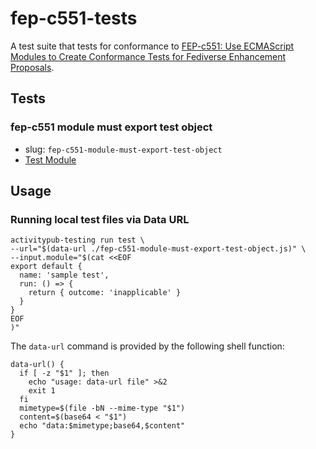 # fep-c551-tests

A test suite that tests for conformance to [FEP-c551: Use ECMAScript Modules to Create Conformance Tests for Fediverse Enhancement Proposals][FEP-c551].

## Tests

### fep-c551 module must export test object

* slug: `fep-c551-module-must-export-test-object`
* [Test Module](./fep-c551-module-must-export-test-object.js)

## Usage

### Running local test files via Data URL

```shell
activitypub-testing run test \
--url="$(data-url ./fep-c551-module-must-export-test-object.js)" \
--input.module="$(cat <<EOF
export default {
  name: 'sample test',
  run: () => {
    return { outcome: 'inapplicable' }
  }
}
EOF
)"
```

The `data-url` command is provided by the following shell function:

```shell
data-url() {
  if [ -z "$1" ]; then
    echo "usage: data-url file" >&2
    exit 1
  fi
  mimetype=$(file -bN --mime-type "$1")
  content=$(base64 < "$1")
  echo "data:$mimetype;base64,$content"
}
```

[FEP-c551]: https://codeberg.org/fediverse/fep/src/branch/main/fep/c551/fep-c551.md
